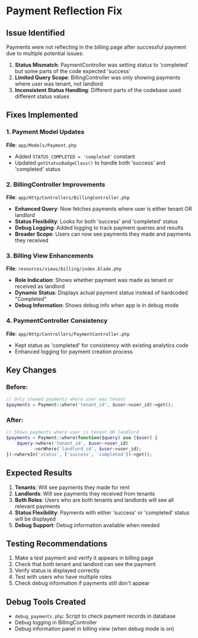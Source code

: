 # Payment Reflection Fix

## Issue Identified
Payments were not reflecting in the billing page after successful payment due to multiple potential issues:

1. **Status Mismatch**: PaymentController was setting status to 'completed' but some parts of the code expected 'success'
2. **Limited Query Scope**: BillingController was only showing payments where user was tenant, not landlord
3. **Inconsistent Status Handling**: Different parts of the codebase used different status values

## Fixes Implemented

### 1. Payment Model Updates
**File**: `app/Models/Payment.php`
- Added `STATUS_COMPLETED = 'completed'` constant
- Updated `getStatusBadgeClass()` to handle both 'success' and 'completed' status

### 2. BillingController Improvements
**File**: `app/Http/Controllers/BillingController.php`
- **Enhanced Query**: Now fetches payments where user is either tenant OR landlord
- **Status Flexibility**: Looks for both 'success' and 'completed' status
- **Debug Logging**: Added logging to track payment queries and results
- **Broader Scope**: Users can now see payments they made and payments they received

### 3. Billing View Enhancements
**File**: `resources/views/billing/index.blade.php`
- **Role Indication**: Shows whether payment was made as tenant or received as landlord
- **Dynamic Status**: Displays actual payment status instead of hardcoded "Completed"
- **Debug Information**: Shows debug info when app is in debug mode

### 4. PaymentController Consistency
**File**: `app/Http/Controllers/PaymentController.php`
- Kept status as 'completed' for consistency with existing analytics code
- Enhanced logging for payment creation process

## Key Changes

### Before:
```php
// Only showed payments where user was tenant
$payments = Payment::where('tenant_id', $user->user_id)->get();
```

### After:
```php
// Shows payments where user is tenant OR landlord
$payments = Payment::where(function($query) use ($user) {
    $query->where('tenant_id', $user->user_id)
          ->orWhere('landlord_id', $user->user_id);
})->whereIn('status', ['success', 'completed'])->get();
```

## Expected Results

1. **Tenants**: Will see payments they made for rent
2. **Landlords**: Will see payments they received from tenants
3. **Both Roles**: Users who are both tenants and landlords will see all relevant payments
4. **Status Flexibility**: Payments with either 'success' or 'completed' status will be displayed
5. **Debug Support**: Debug information available when needed

## Testing Recommendations

1. Make a test payment and verify it appears in billing page
2. Check that both tenant and landlord can see the payment
3. Verify status is displayed correctly
4. Test with users who have multiple roles
5. Check debug information if payments still don't appear

## Debug Tools Created

- `debug_payments.php`: Script to check payment records in database
- Debug logging in BillingController
- Debug information panel in billing view (when debug mode is on)